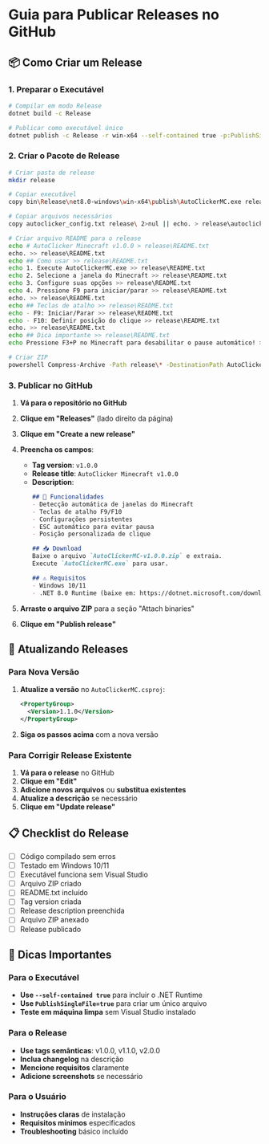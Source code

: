 # Guia para Publicar Releases no GitHub

## 📦 Como Criar um Release

### 1. Preparar o Executável
```bash
# Compilar em modo Release
dotnet build -c Release

# Publicar como executável único
dotnet publish -c Release -r win-x64 --self-contained true -p:PublishSingleFile=true
```

### 2. Criar o Pacote de Release
```bash
# Criar pasta de release
mkdir release

# Copiar executável
copy bin\Release\net8.0-windows\win-x64\publish\AutoClickerMC.exe release\

# Copiar arquivos necessários
copy autoclicker_config.txt release\ 2>nul || echo. > release\autoclicker_config.txt

# Criar arquivo README para o release
echo # AutoClicker Minecraft v1.0.0 > release\README.txt
echo. >> release\README.txt
echo ## Como usar >> release\README.txt
echo 1. Execute AutoClickerMC.exe >> release\README.txt
echo 2. Selecione a janela do Minecraft >> release\README.txt
echo 3. Configure suas opções >> release\README.txt
echo 4. Pressione F9 para iniciar/parar >> release\README.txt
echo. >> release\README.txt
echo ## Teclas de atalho >> release\README.txt
echo - F9: Iniciar/Parar >> release\README.txt
echo - F10: Definir posição do clique >> release\README.txt
echo. >> release\README.txt
echo ## Dica importante >> release\README.txt
echo Pressione F3+P no Minecraft para desabilitar o pause automático! >> release\README.txt

# Criar ZIP
powershell Compress-Archive -Path release\* -DestinationPath AutoClickerMC-v1.0.0.zip
```

### 3. Publicar no GitHub
1. **Vá para o repositório no GitHub**
2. **Clique em "Releases"** (lado direito da página)
3. **Clique em "Create a new release"**
4. **Preencha os campos**:
   - **Tag version**: `v1.0.0`
   - **Release title**: `AutoClicker Minecraft v1.0.0`
   - **Description**:
     ```markdown
     ## 🎯 Funcionalidades
     - Detecção automática de janelas do Minecraft
     - Teclas de atalho F9/F10
     - Configurações persistentes
     - ESC automático para evitar pausa
     - Posição personalizada de clique
     
     ## 📥 Download
     Baixe o arquivo `AutoClickerMC-v1.0.0.zip` e extraia.
     Execute `AutoClickerMC.exe` para usar.
     
     ## ⚠️ Requisitos
     - Windows 10/11
     - .NET 8.0 Runtime (baixe em: https://dotnet.microsoft.com/download)
     ```

5. **Arraste o arquivo ZIP** para a seção "Attach binaries"
6. **Clique em "Publish release"**

## 🔄 Atualizando Releases

### Para Nova Versão
1. **Atualize a versão** no `AutoClickerMC.csproj`:
   ```xml
   <PropertyGroup>
     <Version>1.1.0</Version>
   </PropertyGroup>
   ```

2. **Siga os passos acima** com a nova versão

### Para Corrigir Release Existente
1. **Vá para o release** no GitHub
2. **Clique em "Edit"**
3. **Adicione novos arquivos** ou **substitua existentes**
4. **Atualize a descrição** se necessário
5. **Clique em "Update release"**

## 📋 Checklist do Release

- [ ] Código compilado sem erros
- [ ] Testado em Windows 10/11
- [ ] Executável funciona sem Visual Studio
- [ ] Arquivo ZIP criado
- [ ] README.txt incluído
- [ ] Tag version criada
- [ ] Release description preenchida
- [ ] Arquivo ZIP anexado
- [ ] Release publicado

## 🎯 Dicas Importantes

### Para o Executável
- **Use `--self-contained true`** para incluir o .NET Runtime
- **Use `PublishSingleFile=true`** para criar um único arquivo
- **Teste em máquina limpa** sem Visual Studio instalado

### Para o Release
- **Use tags semânticas**: v1.0.0, v1.1.0, v2.0.0
- **Inclua changelog** na descrição
- **Mencione requisitos** claramente
- **Adicione screenshots** se necessário

### Para o Usuário
- **Instruções claras** de instalação
- **Requisitos mínimos** especificados
- **Troubleshooting** básico incluído
